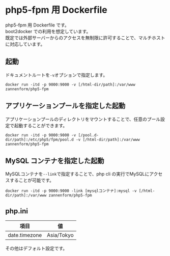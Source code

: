 # php5-fpm 用 Dockerfile

php5-fpm 用 Dockerfile です。  
boot2docker での利用を想定しています。  
既定では外部サーバーからのアクセスを無制限に許可することで、マルチホストに対応しています。

## 起動

ドキュメントルートを`-v`オプションで指定します。

    docker run -itd -p 9000:9000 -v [/html-dir/path]:/var/www zannenform/php5-fpm

## アプリケーションプールを指定した起動

アプリケーションプールのディレクトリをマウントすることで、任意のプール設定で起動することができます。

    docker run -itd -p 9000:9000 -v [/pool.d-dir/path]:/etc/php5/fpm/pool.d -v [/html-dir/path]:/var/www zannenform/php5-fpm

## MySQL コンテナを指定した起動

MySQLコンテナを`--link`で指定することで、php cli の実行でMySQLにアクセスすることが可能です。

    docker run -itd -p 9000:9000 -link [mysqlコンテナ]:mysql -v [/html-dir/path]:/var/www zannenform/php5-fpm


## php.ini

|項目|値|
|---|---|
|date.timezone|Asia/Tokyo|

その他はデフォルト設定です。
